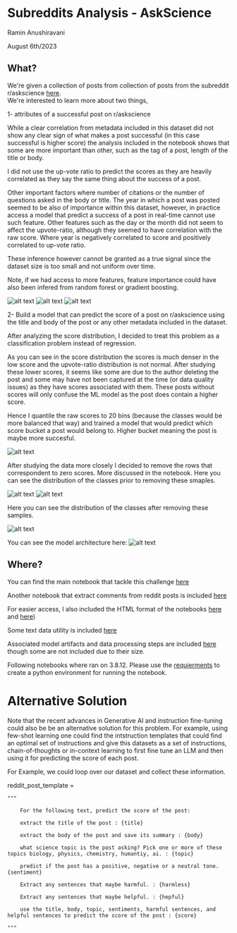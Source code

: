 # Subreddits Analysis - AskScience

Ramin Anushiravani

August 6th/2023


## What? 

We're given a collection of posts from collection of posts from the subreddit r/askscience [here](data/askscience_data.csv).  
We're interested to learn more about two things, 

1- attributes of a successful post on r/askscience

While a clear correlation from metadata included in this dataset did not show any clear sign of what makes a post successful (in this case successful is higher score) the analysis included in the notebook shows that some are more important than other, such as the tag of a post, length of the title or body. 

I did not use the up-vote ratio to predict the scores as they are heavily correlated as they say the same thing about the success of a post. 

Other important factors where number of citations or the number of questions asked in the body or title. The year in which a post was posted seemed to be also of importance within this dataset, however, in practice access a model that predict a success of a post in real-time cannot use such feature. Other features such as the day or the month did not seem to affect the upvote-ratio, although they seemed to have correlation with the raw score. Where year is negatively correlated to score and positively correlated to up-vote ratio. 

These inference however cannot be granted as a true signal since the dataset size is too small and not uniform over time. 


Note, if we had access to more features, feature importance could have also been infered from random forest or gradient boosting. 

![alt text](snapshots/feature_matrix.png)
![alt text](snapshots/tag_corr.png)
![alt text](snapshots/cite.png)


2- Build a model that can predict the score of a post on r/askscience using the title and body of the post or any other metadata included in the dataset. 

After analyzing the score distribution, I decided to treat this problem as a classification problem instead of regression. 

As you can see in the score distribution the scores is much denser in the low score and the upvote-ratio distribution is not normal. After studying these lower scores, it seems like some are due to the author deleting the post and some may have not been captured at the time (or data quality issues) as they have scores associated with them. These posts without scores will only confuse the ML model as the post does contain a higher score. 

Hence I quantile the raw scores to 20 bins (because the classes would be more balanced that way) and trained a model that would predict which score bucket a post would belong to. Higher bucket meaning the post is maybe more succesful. 


![alt text](snapshots/score_dist.png)

After studying the data more closely I decided to remove the rows that correspondent to zero scores. More discussed in the notebook. Here you can see the distribution of the classes prior to removing these smaples. 

![alt text](snapshots/score_bins.png)
![alt text](snapshots/upvote_ratio_bin.png)

Here you can see the distribution of the classes after removing these samples. 

![alt text](snapshots/scores_after.png)

You can see the model architecture here: 
![alt text](notebook/reddit_torchviz.png)



## Where? 

You can find the main notebook that tackle this challenge [here](notebook/Subreddits_Analysis_AskScience.ipynb)

Another notebook that extract comments from reddit posts is included [here](notebook/extracting_comments_from_posts.ipynb)

For easier access, I also included the HTML format of the notebooks [here](htmls/extracting_comments_from_posts.html) and [here](htmls/Subreddits_Analysis_AskScience.html))

Some text data utility is included [here](utils/data_utility.py)

Associated model artifacts and data processing steps are included [here](data/) though some are not included due to their size. 

Following notebooks where ran on 3.8.12. Please use the [requierments](requierments.txt) to create a python environment for running the notebook. 


# Alternative Solution 

Note that the recent advances in Generative AI and instruction fine-tuning could also be be an alternative solution for this problem. For example, using few-shot learning one could find the intstruction templates that could find an optimal set of instructions and give this datasets as a set of instructions, chain-of-thoughts or in-context learning to first fine tune an LLM and then using it for predicting the score of each post. 


For Example, we could loop over our dataset and collect these information. 


reddit_post_template = 

    """
    
        For the following text, predict the score of the post:

        extract the title of the post : {title}

        extract the body of the post and save its summary : {body}

        what science topic is the post asking? Pick one or more of these topics biology, physics, chemistry, humantiy, ai. : {topic} 

        predict if the post has a positive, negative or a neutral tone. {sentiment}

        Extract any sentences that maybe harmful. : {harmless}

        Extract any sentences that maybe helpful. : {hepful}

        use the title, body, topic, sentiments, harmful sentences, and helpful sentences to predict the score of the post : {score}

    """